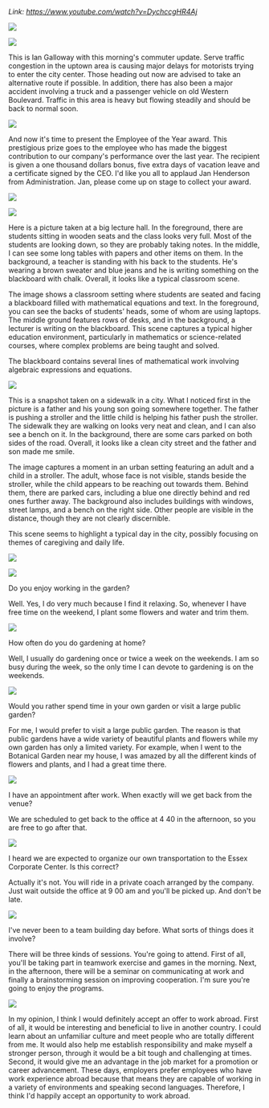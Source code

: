 _Link: https://www.youtube.com/watch?v=DychccgHR4Aj_

![](./Images/mock-test-7-1.png)


![](./Images/mock-test-7-2.png)

This is Ian Galloway with this morning's commuter update. Serve traffic congestion in the uptown area is causing major delays for motorists trying to enter the city center. Those heading out now are advised to take an alternative route if possible. In addition, there has also been a major accident involving a truck and a passenger vehicle on old Western Boulevard. Traffic in this area is heavy but flowing steadily and should be back to normal soon.

![](./Images/mock-test-7-3.png)

And now it's time to present the Employee of the Year award. This prestigious prize goes to the employee who has made the biggest contribution to our company's performance over the last year. The recipient is given a one thousand dollars bonus, five extra days of vacation leave and a certificate signed by the CEO. I'd like you all to applaud Jan Henderson from Administration. Jan, please come up on stage to collect your award.

![](./Images/mock-test-7-4.png)

![](./Images/mock-test-7-5.png)

Here is a picture taken at a big lecture hall. In the foreground, there are students sitting in wooden seats and the class looks very full. Most of the students are looking down, so they are probably taking notes. In the middle, I can see some long tables with papers and other items on them. In the background, a teacher is standing with his back to the students. He's wearing a brown sweater and blue jeans and he is writing something on the blackboard with chalk. Overall, it looks like a typical classroom scene.


The image shows a classroom setting where students are seated and facing a blackboard filled with mathematical equations and text. In the foreground, you can see the backs of students’ heads, some of whom are using laptops. The middle ground features rows of desks, and in the background, a lecturer is writing on the blackboard.
This scene captures a typical higher education environment, particularly in mathematics or science-related courses, where complex problems are being taught and solved.

The blackboard contains several lines of mathematical work involving algebraic expressions and equations.

![](./Images/mock-test-7-6.png)

This is a snapshot taken on a sidewalk in a city. What I noticed first in the picture is a father and his young son going somewhere together. The father is pushing a stroller and the little child is helping his father push the stroller. The sidewalk they are walking on looks very neat and clean, and I can also see a bench on it. In the background, there are some cars parked on both sides of the road. Overall, it looks like a clean city street and the father and son made me smile.

The image captures a moment in an urban setting featuring an adult and a child in a stroller. The adult, whose face is not visible, stands beside the stroller, while the child appears to be reaching out towards them. Behind them, there are parked cars, including a blue one directly behind and red ones further away. The background also includes buildings with windows, street lamps, and a bench on the right side. Other people are visible in the distance, though they are not clearly discernible.

This scene seems to highlight a typical day in the city, possibly focusing on themes of caregiving and daily life.

![](./Images/mock-test-7-7.png)

![](./Images/mock-test-7-8.png)

Do you enjoy working in the garden?

Well. Yes, I do very much because I find it relaxing. So, whenever I have free time on the weekend, I plant some flowers and water and trim them.


![](./Images/mock-test-7-9.png)

How often do you do gardening at home?

Well, I usually do gardening once or twice a week on the weekends. I am so busy during the week, so the only time I can devote to gardening is on the weekends.

![](./Images/mock-test-7-10.png)

Would you rather spend time in your own garden or visit a large public garden?

For me, I would prefer to visit a large public garden. The reason is that public gardens have a wide variety of beautiful plants and flowers while my own garden has only a limited variety. For example, when I went to the Botanical Garden near my house, I was amazed by all the different kinds of flowers and plants, and I had a great time there. 

![](./Images/mock-test-7-11.png)

I have an appointment after work. When exactly will we get back from the venue?

We are scheduled to get back to the office at 4 40 in the afternoon, so you are free to go after that.

![](./Images/mock-test-7-12.png)

I heard we are expected to organize our own transportation to the Essex Corporate Center. Is this correct?

Actually it's not. You will ride in a private coach arranged by the company. Just wait outside the office at 9 00 am and you'll be picked up. And don't be late.

![](./Images/mock-test-7-13.png)

I've never been to a team building day before. What sorts of things does it involve?

There will be three kinds of sessions. You're going to attend. First of all, you'll be taking part in teamwork exercise and games in the morning. Next, in the afternoon, there will be a seminar on communicating at work and finally a brainstorming session on improving cooperation. I'm sure you're going to enjoy the programs.

![](./Images/mock-test-7-14.png)

In my opinion, I think I would definitely accept an offer to work abroad. First of all, it would be interesting and beneficial to live in another country. I could learn about an unfamiliar culture and meet people who are totally different from me. It would also help me establish responsibility and make myself a stronger person, through it would be a bit tough and challenging at times. Second, it would give me an advantage in the job market for a promotion or career advancement. These days, employers prefer employees who have work experience abroad because that means they are capable of working in a variety of environments and speaking second languages. Therefore, I think I'd happily accept an opportunity to work abroad.

